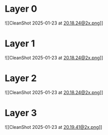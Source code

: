 # Layer 0 
![[CleanShot 2025-01-23 at 20.18.24@2x.png]]
# Layer 1
![[CleanShot 2025-01-23 at 20.18.24@2x.png]]
# Layer 2
![[CleanShot 2025-01-23 at 20.18.24@2x.png]]
# Layer 3 
![[CleanShot 2025-01-23 at 20.19.41@2x.png]]
